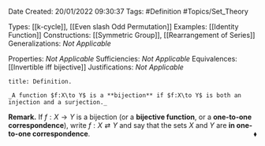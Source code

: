 <div class="topSpace"></div>

Date Created: 20/01/2022 09:30:37
Tags: #Definition #Topics/Set_Theory

Types: [[k-cycle]], [[Even slash Odd Permutation]]
Examples: [[Identity Function]]
Constructions: [[Symmetric Group]], [[Rearrangement of Series]]
Generalizations: _Not Applicable_

Properties: _Not Applicable_
Sufficiencies: _Not Applicable_
Equivalences: [[Invertible iff bijective]]
Justifications: _Not Applicable_

``` ad-Definition
title: Definition.

_A function $f:X\to Y$ is a **bijection** if $f:X\to Y$ is both an injection and a surjection._

```

**Remark.** If $f:X\to Y$ is a bijection (or a **bijective function**, or a **one-to-one correspondence**), write $f:X\rightleftarrows Y$ and say that the sets $X$ and $Y$ are **in one-to-one correspondence**.<span style="float:right;">$\blacklozenge$</span>
